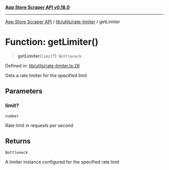 [**App Store Scraper API v0.18.0**](../../../../README.md)

***

[App Store Scraper API](../../../../modules.md) / [lib/utils/rate-limiter](../README.md) / getLimiter

# Function: getLimiter()

> **getLimiter**(`limit`?): `Bottleneck`

Defined in: [lib/utils/rate-limiter.ts:26](https://github.com/facundoolano/app-store-scraper/blob/113d925388ad33c5af9077ca637c241f2bf7e574/lib/utils/rate-limiter.ts#L26)

Gets a rate limiter for the specified limit

## Parameters

### limit?

`number`

Rate limit in requests per second

## Returns

`Bottleneck`

A limiter instance configured for the specified rate limit
